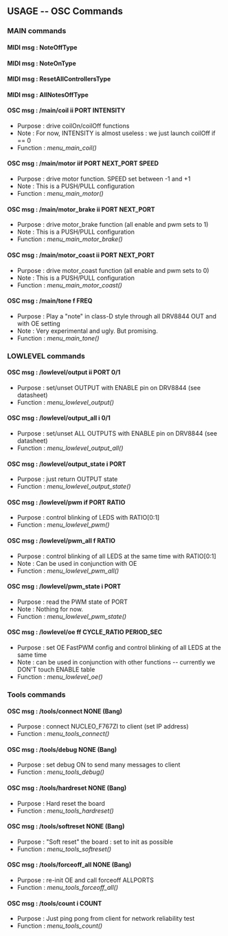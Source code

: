 ## USAGE -- OSC Commands

### MAIN commands

#### MIDI msg : NoteOffType
#### MIDI msg : NoteOnType
#### MIDI msg : ResetAllControllersType
#### MIDI msg : AllNotesOffType

#### OSC msg  : /main/coil ii PORT INTENSITY
 * Purpose   : drive coilOn/coilOff functions
 * Note      : For now, INTENSITY is almost useless : we just launch coilOff if == 0
 * Function  : *menu_main_coil()*

#### OSC msg  : /main/motor iif PORT NEXT_PORT SPEED
 * Purpose  : drive motor function. SPEED set between -1 and +1
 * Note     : This is a PUSH/PULL configuration
 * Function : *menu_main_motor()*

#### OSC msg  : /main/motor_brake ii PORT NEXT_PORT
 * Purpose  : drive motor_brake function (all enable and pwm sets to 1)
 * Note     : This is a PUSH/PULL configuration
 * Function : *menu_main_motor_brake()*

#### OSC msg  : /main/motor_coast ii PORT NEXT_PORT
 * Purpose  : drive motor_coast function (all enable and pwm sets to 0)
 * Note     : This is a PUSH/PULL configuration
 * Function : *menu_main_motor_coast()*

#### OSC msg  : /main/tone f FREQ
 * Purpose   : Play a "note" in class-D style through all DRV8844 OUT and with OE setting
 * Note      : Very experimental and ugly. But promising.
 * Function  : *menu_main_tone()*

### LOWLEVEL commands

#### OSC msg  : /lowlevel/output ii PORT 0/1
 * Purpose   : set/unset OUTPUT with ENABLE pin on DRV8844 (see datasheet)
 * Function  : *menu_lowlevel_output()*

#### OSC msg  : /lowlevel/output_all i 0/1
 * Purpose   : set/unset ALL OUTPUTS with ENABLE pin on DRV8844 (see datasheet)
 * Function  : *menu_lowlevel_output_all()*

#### OSC msg  : /lowlevel/output_state i PORT
 * Purpose   : just return OUTPUT state
 * Function  : *menu_lowlevel_output_state()*

#### OSC msg  : /lowlevel/pwm if PORT RATIO
 * Purpose   : control blinking of LEDS with RATIO[0:1]
 * Function  : *menu_lowlevel_pwm()*

#### OSC msg  : /lowlevel/pwm_all f RATIO
 * Purpose   : control blinking of all LEDS at the same time with RATIO[0:1]
 * Note      : Can be used in conjunction with OE
 * Function  : *menu_lowlevel_pwm_all()*

#### OSC msg  : /lowlevel/pwm_state i PORT
 * Purpose   : read the PWM state of PORT
 * Note      : Nothing for now.
 * Function  : *menu_lowlevel_pwm_state()*

#### OSC msg  : /lowlevel/oe ff CYCLE_RATIO PERIOD_SEC
 * Purpose   : set OE FastPWM config and control blinking of all LEDS at the same time
 * Note      : can be used in conjunction with other functions -- currently we DON'T touch ENABLE table
 * Function  : *menu_lowlevel_oe()*

### Tools commands

#### OSC msg  : /tools/connect NONE (Bang)
 * Purpose   : connect NUCLEO_F767ZI to client (set IP address)
 * Function  : *menu_tools_connect()*

#### OSC msg  : /tools/debug NONE (Bang)
 * Purpose   : set debug ON to send many messages to client
 * Function  : *menu_tools_debug()*

#### OSC msg  : /tools/hardreset NONE (Bang)
 * Purpose   : Hard reset the board
 * Function  : *menu_tools_hardreset()*

#### OSC msg  : /tools/softreset NONE (Bang)
 * Purpose   : "Soft reset" the board : set to init as possible
 * Function  : *menu_tools_softreset()*

#### OSC msg  : /tools/forceoff_all NONE (Bang)
 * Purpose   : re-init OE and call forceoff ALLPORTS
 * Function  : *menu_tools_forceoff_all()*

#### OSC msg  : /tools/count i COUNT
 * Purpose   : Just ping pong from client for network reliability test
 * Function  : *menu_tools_count()*
